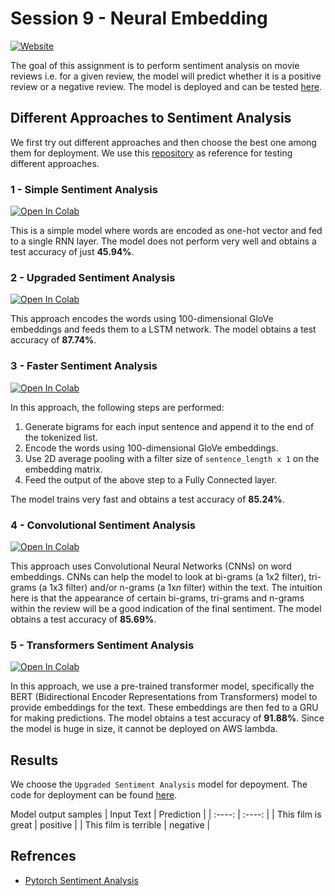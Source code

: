 # Session 9 - Neural Embedding

[![Website](https://img.shields.io/badge/Website-blue.svg)]()

The goal of this assignment is to perform sentiment analysis on movie reviews i.e. for a given review, the model will predict whether it is a positive review or a negative review. The model is deployed and can be tested [here](http://orionai.s3-website.ap-south-1.amazonaws.com/sentimentanalysis).

## Different Approaches to Sentiment Analysis

We first try out different approaches and then choose the best one among them for deployment. We use this [repository](https://github.com/bentrevett/pytorch-sentiment-analysis) as reference for testing different approaches.

### 1 - Simple Sentiment Analysis

[![Open In Colab](https://colab.research.google.com/assets/colab-badge.svg)]()

This is a simple model where words are encoded as one-hot vector and fed to a single RNN layer. The model does not perform very well and obtains a test accuracy of just **45.94%**.

### 2 - Upgraded Sentiment Analysis

[![Open In Colab](https://colab.research.google.com/assets/colab-badge.svg)]()

This approach encodes the words using 100-dimensional GloVe embeddings and feeds them to a LSTM network. The model obtains a test accuracy of **87.74%**.

### 3 - Faster Sentiment Analysis

[![Open In Colab](https://colab.research.google.com/assets/colab-badge.svg)]()

In this approach, the following steps are performed:

1. Generate bigrams for each input sentence and append it to the end of the tokenized list.
2. Encode the words using 100-dimensional GloVe embeddings.
3. Use 2D average pooling with a filter size of `sentence_length x 1` on the embedding matrix.
4. Feed the output of the above step to a Fully Connected layer.

The model trains very fast and obtains a test accuracy of **85.24%**.

### 4 - Convolutional Sentiment Analysis

[![Open In Colab](https://colab.research.google.com/assets/colab-badge.svg)]()

This approach uses Convolutional Neural Networks (CNNs) on word embeddings. CNNs can help the model to look at bi-grams (a 1x2 filter), tri-grams (a 1x3 filter) and/or n-grams (a 1x*n* filter) within the text. The intuition here is that the appearance of certain bi-grams, tri-grams and n-grams within the review will be a good indication of the final sentiment. The model obtains a test accuracy of **85.69%**.

### 5 - Transformers Sentiment Analysis

[![Open In Colab](https://colab.research.google.com/assets/colab-badge.svg)]()

In this approach, we use a pre-trained transformer model, specifically the BERT (Bidirectional Encoder Representations from Transformers) model to provide embeddings for the text. These embeddings are then fed to a GRU for making predictions. The model obtains a test accuracy of **91.88%**. Since the model is huge in size, it cannot be deployed on AWS lambda.

## Results

We choose the `Upgraded Sentiment Analysis` model for depoyment. The code for deployment can be found [here](deployment).

Model output samples
| Input Text | Prediction |
| :----: | :----: |
| This film is great | positive |
| This film is terrible | negative |

## Refrences
  -  [Pytorch Sentiment Analysis](https://github.com/bentrevett/pytorch-sentiment-analysis)
